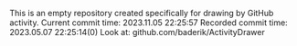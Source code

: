 This is an empty repository created specifically for drawing by GitHub activity.
Current commit time: 2023.11.05 22:25:57
Recorded commit time: 2023.05.07 22:25:14(0)
Look at: github.com/baderik/ActivityDrawer
